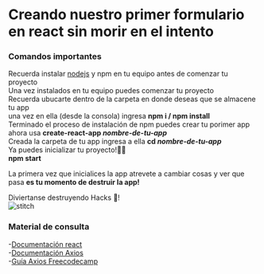 # Creando nuestro primer formulario en react sin morir en el intento

### Comandos importantes   
Recuerda instalar [nodejs](https://nodejs.org/en/download/) y npm en tu equipo antes de comenzar tu proyecto  
Una vez instalados en tu equipo puedes comenzar tu proyecto  
Recuerda ubucarte dentro de la carpeta en donde deseas que se almacene tu app  
una vez en ella (desde la consola) ingresa **npm i / npm install**   
Terminado el proceso de instalación de npm puedes crear tu porimer app  
ahora usa **create-react-app _nombre-de-tu-app_**  
Creada la carpeta de tu app ingresa a ella **cd  _nombre-de-tu-app_**  
Ya puedes inicializar tu proyecto!:tada::tada:  
**npm start**  

La primera vez que inicialices la app atrevete a cambiar cosas y ver que pasa
**es tu momento de destruir la app!**

Diviertanse destruyendo Hacks :purple_heart:!  
![stitch](https://i.ytimg.com/vi/ziYT75VWSC4/mqdefault.jpg)



### Material de consulta  
-[Documentación react](https://es.reactjs.org/docs/getting-started.html)  
-[Documentación Axios]( https://axios-http.com/es/docs/intro)  
-[Guía Axios Freecodecamp](https://www.freecodecamp.org/espanol/news/como-usar-axios-con-react/)   



